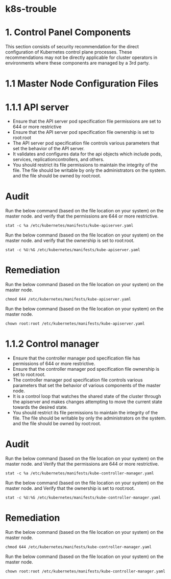 # k8s-trouble

# 1. Control Panel Components 
This section consists of security recommendation for the direct configuration of Kubernetes control plane processes. These recommendations may not be directly applicable for cluster operators in environments where these components are managed by a 3rd party. 

# 1.1 Master Node Configuration Files

# 1.1.1 API server

- Ensure that the API server pod specification file permissions are set to 644 or more restrictive
- Ensure that the API server pod specification file ownership is set to root:root
- The API server pod specification file controls various parameters that set the behavior of the API server. 
- It validates and configures data for the api objects which include pods, services, replicationcontrollers, and others.
- You should restrict its file permissions to maintain the integrity of the file. The file should be writable by only the administrators on the system. 
  and the file should be owned by root:root. 

# Audit
Run the below command (based on the file location on your system) on the master node. and verify that the permissions are 644 or more restrictive.
```
stat -c %a /etc/kubernetes/manifests/kube-apiserver.yaml
```
Run the below command (based on the file location on your system) on the master node. and verify that the ownership is set to root:root.
```
stat -c %U:%G /etc/kubernetes/manifests/kube-apiserver.yaml
```

# Remediation
Run the below command (based on the file location on your system) on the master node.
```
chmod 644 /etc/kubernetes/manifests/kube-apiserver.yaml
```
Run the below command (based on the file location on your system) on the master node.
```
chown root:root /etc/kubernetes/manifests/kube-apiserver.yaml
```

# 1.1.2 Control manager

- Ensure that the controller manager pod specification file has permissions of 644 or more restrictive.
- Ensure that the controller manager pod specification file ownership is set to root:root.
- The controller manager pod specification file controls various parameters that set the behavior of various components of the master node. 
- It is a control loop that watches the shared state of the cluster through the apiserver and makes changes attempting to move the 
  current state towards the  desired state.
- You should restrict its file permissions to maintain the integrity of the file. The file should be writable by only the administrators on the system. 
  and the file should be owned by root:root. 
  
# Audit
Run the below command (based on the file location on your system) on the master node. and Verify that the permissions are 644 or more restrictive.
```
stat -c %a /etc/kubernetes/manifests/kube-controller-manager.yaml
```
Run the below command (based on the file location on your system) on the master node. and Verify that the ownership is set to root:root.
```
stat -c %U:%G /etc/kubernetes/manifests/kube-controller-manager.yaml
```

# Remediation
Run the below command (based on the file location on your system) on the master node.
```
chmod 644 /etc/kubernetes/manifests/kube-controller-manager.yaml
```
Run the below command (based on the file location on your system) on the master node.
```
chown root:root /etc/kubernetes/manifests/kube-controller-manager.yaml
```
